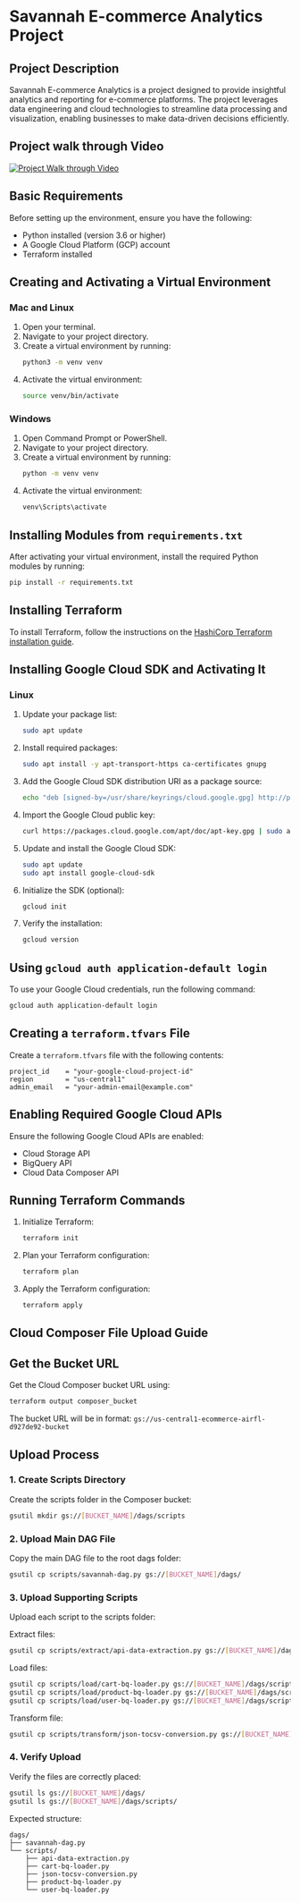 # Savannah E-commerce Analytics Project

## Project Description
Savannah E-commerce Analytics is a project designed to provide insightful analytics and reporting for e-commerce platforms. The project leverages data engineering and cloud technologies to streamline data processing and visualization, enabling businesses to make data-driven decisions efficiently.

## Project walk through Video
[![Project Walk through Video](https://img.youtube.com/vi/-OURBKTr34I/maxresdefault.jpg)](https://youtu.be/-OURBKTr34I)

## Basic Requirements
Before setting up the environment, ensure you have the following:
- Python installed (version 3.6 or higher)
- A Google Cloud Platform (GCP) account
- Terraform installed

## Creating and Activating a Virtual Environment

### Mac and Linux
1. Open your terminal.
2. Navigate to your project directory.
3. Create a virtual environment by running:
   ```bash
   python3 -m venv venv
   ```
4. Activate the virtual environment:
   ```bash
   source venv/bin/activate
   ```

### Windows
1. Open Command Prompt or PowerShell.
2. Navigate to your project directory.
3. Create a virtual environment by running:
   ```bash
   python -m venv venv
   ```
4. Activate the virtual environment:
   ```bash
   venv\Scripts\activate
   ```

## Installing Modules from `requirements.txt`
After activating your virtual environment, install the required Python modules by running:
```bash
pip install -r requirements.txt
```

## Installing Terraform
To install Terraform, follow the instructions on the [HashiCorp Terraform installation guide](https://developer.hashicorp.com/terraform/install).

## Installing Google Cloud SDK and Activating It

### Linux
1. Update your package list:
   ```bash
   sudo apt update
   ```
2. Install required packages:
   ```bash
   sudo apt install -y apt-transport-https ca-certificates gnupg
   ```
3. Add the Google Cloud SDK distribution URI as a package source:
   ```bash
   echo "deb [signed-by=/usr/share/keyrings/cloud.google.gpg] http://packages.cloud.google.com/apt cloud-sdk main" | sudo tee -a /etc/apt/sources.list.d/google-cloud-sdk.list
   ```
4. Import the Google Cloud public key:
   ```bash
   curl https://packages.cloud.google.com/apt/doc/apt-key.gpg | sudo apt-key --keyring /usr/share/keyrings/cloud.google.gpg add -
   ```
5. Update and install the Google Cloud SDK:
   ```bash
   sudo apt update
   sudo apt install google-cloud-sdk
   ```
6. Initialize the SDK (optional):
   ```bash
   gcloud init
   ```
7. Verify the installation:
   ```bash
   gcloud version
   ```

## Using `gcloud auth application-default login`
To use your Google Cloud credentials, run the following command:
```bash
gcloud auth application-default login
```

## Creating a `terraform.tfvars` File
Create a `terraform.tfvars` file with the following contents:
```hcl
project_id    = "your-google-cloud-project-id"
region        = "us-central1"
admin_email   = "your-admin-email@example.com"
```

## Enabling Required Google Cloud APIs
Ensure the following Google Cloud APIs are enabled:
- Cloud Storage API
- BigQuery API
- Cloud Data Composer API

## Running Terraform Commands
1. Initialize Terraform:
   ```bash
   terraform init
   ```
2. Plan your Terraform configuration:
   ```bash
   terraform plan
   ```
3. Apply the Terraform configuration:
   ```bash
   terraform apply
   ```

## Cloud Composer File Upload Guide

## Get the Bucket URL
Get the Cloud Composer bucket URL using:
```bash
terraform output composer_bucket
```

The bucket URL will be in format: 
`gs://us-central1-ecommerce-airfl-d927de92-bucket`

## Upload Process

### 1. Create Scripts Directory
Create the scripts folder in the Composer bucket:
```bash
gsutil mkdir gs://[BUCKET_NAME]/dags/scripts
```

### 2. Upload Main DAG File
Copy the main DAG file to the root dags folder:
```bash
gsutil cp scripts/savannah-dag.py gs://[BUCKET_NAME]/dags/
```

### 3. Upload Supporting Scripts
Upload each script to the scripts folder:

Extract files:
```bash
gsutil cp scripts/extract/api-data-extraction.py gs://[BUCKET_NAME]/dags/scripts/
```

Load files:
```bash
gsutil cp scripts/load/cart-bq-loader.py gs://[BUCKET_NAME]/dags/scripts/
gsutil cp scripts/load/product-bq-loader.py gs://[BUCKET_NAME]/dags/scripts/
gsutil cp scripts/load/user-bq-loader.py gs://[BUCKET_NAME]/dags/scripts/
```

Transform file:
```bash
gsutil cp scripts/transform/json-tocsv-conversion.py gs://[BUCKET_NAME]/dags/scripts/
```

### 4. Verify Upload
Verify the files are correctly placed:
```bash
gsutil ls gs://[BUCKET_NAME]/dags/
gsutil ls gs://[BUCKET_NAME]/dags/scripts/
```

Expected structure:
```
dags/
├── savannah-dag.py
└── scripts/
    ├── api-data-extraction.py
    ├── cart-bq-loader.py
    ├── json-tocsv-conversion.py
    ├── product-bq-loader.py
    └── user-bq-loader.py
```
